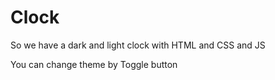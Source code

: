 # Clock
<p>So we have a dark and light clock with HTML and CSS and JS</p>
<p>You can change theme by Toggle button</p>
